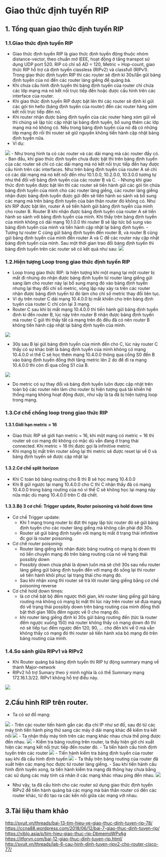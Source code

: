 # Giao thức định tuyến RIP
## 1. Tổng quan giao thức định tuyến RIP
### 1.1.Giao thức định tuyến RIP
- Giao thức định tuyến RIP là giao thức định tuyến động thuộc nhóm distance-vector, theo chuẩn mở IEEE, hoạt động ở tầng transpot sử dụng UDP port 520. RIP có chỉ số AD = 120, Metric = Hop-count, giao thức RIP hỗ trợ cả định tuyến classless (RIPv2) và classfull (RIPv1). Trong giao thức định tuyến RIP thì các router sẽ định kì 30s/lần gửi bảng định tuyến của nó đến các router láng giềng để quảng bá.
- Khi chưa cấu hình định tuyến thì bảng định tuyến của router chỉ chứa các lớp mạng mà nó kết nối trực tiếp đến hoặc được cấu hình trên các interface của router.
- Khi giao thức định tuyến RIP được bật lên thì các router sẽ định kì gửi các gói tin hello (bảng định tuyến của router) đến các router hàng xóm kết nối trực tiếp đến nó.
- Khi router nhận được bảng định tuyến của các router hàng xóm gửi về thì chúng sẽ lập tức cập nhật lại bảng định tuyến, bổ sung thêm các lớp mạng mà nó không có. Nếu trong bảng định tuyến của nó đã có những lớp mạng đó rồi thì router sẽ giữ nguyên không tiến hành cập nhật bảng định tuyến nữa.
- Ví dụ:
<img src='https://i.imgur.com/dRjwvQJ.jpg'>
	- Như trong hình ta có các router và các dải mạng mà các router đấy có.
	- Ban đầu, khi giao thức định tuyến chưa được bật thì trên bảng định tuyến của các router sẽ chỉ có các dải mạng mà nó kết nối trực tiếp đến hay được cấu hình trên các interfaces. Như trên bảng định tuyến của router A sẽ chỉ có các dải mạng mà nó kết nối đến như 10.1.0.0, 10.2.0.0, 10.3.0.0 tương tự như thế đối với bảng định tuyến của các router B và C.
	- Nhưng khi giao thức định tuyến được bật lên thì các router sẽ tiến hành gửi các gói tin chứa bảng định tuyến của mình cho các router láng giềng, các router láng giềng nhận được bảng định tuyến được gửi đến sẽ tiến hành so sánh và bổ sung các mạng mà trên bảng định tuyến của bản thân router đó không có. Như khi RIP được bật lên, router A sẽ tiến hành gửi bảng định tuyến của mình cho router B. Router B khi nhận được bảng định tuyến của router A sẽ tiến hành so sánh với bảng định tuyển của mình. Khi thấy trên bảng định tuyến của mình không có dải mạng 10.1.0.0 thì router B sẽ lập tức bổ sung vào bảng định tuyến của mình và tiến hành cập nhật lại bảng định tuyến.
	- Tương tự router C cũng gửi bảng định tuyến đến router B, và router B cũng gửi bảng định tuyến của mình đến router A và C để các router này cập nhật bảng định tuyến của mình. Sau một thời gian trao đổi bảng định tuyến thì bảng định tuyến trên các router sẽ có kết quả như sau:
	<img src='https://i.imgur.com/eQkStwy.jpg'>

### 1.2.Hiện tượng Loop trong giao thức định tuyến RIP
- Loop trong giao thức RIP: là hiện tượng khi một mạng tại một router bị mất đi nhưng do nhận được bảng định tuyến từ router láng giềng gửi sang làm cho router này lại bổ sung mạng đó vào bảng định tuyến nhưng lại thay đổi chỉ số metric, vòng lặp này xảy ra trên các router nhận được bảng định tuyến từ đó làm cho chỉ số metric thay đổi liên tục.
- Ví dụ trên router C dải mạng 10.4.0.0 bị mất khiến cho trên bảng định tuyến của router C chỉ còn lại 3 mạng.
- Router C sau khi bị mất mạng 10.4.0.0 thì tiến hành gửi bảng định tuyến định kì đến router B, lúc này trên router B nhận được bảng định tuyến mà router C gửi thì thấy tất cả mạng trên đó đều đã có nên router B không tiến hành cập nhật lại bảng định tuyến của mình.

<img src='https://i.imgur.com/vtER300.jpg'>

- 30s sau B lại gửi bảng định tuyến của mình đến cho C, lúc này router C thấy có sự khác biệt là bảng định tuyến của mình không có mạng 10.4.0.0 vì thế C sẽ học thêm mạng 10.4.0.0 thông qua cổng S0 đến B vào bảng định tuyến đồng thời tăng metric lên 2 do để đi ra mạng 10.4.0.0 thì còn đi qua cổng S1 của B.

<img src='https://i.imgur.com/TrclUqm.jpg'>

- Do metric có sự thay đổi và bảng định tuyến luôn được cập nhật trên toàn bộ các router nên làm cho router bị hiện tượng quá tải khiến hệ thống mạng không hoạt động được, như vậy là ta đã bị hiện tượng loop trong mạng.

### 1.3.Cơ chế chống loop trong giao thức RIP
#### 1.3.1.Giới hạn metric = 16
- Giao thức RIP sẽ giới hạn metric = 16, khi một mạng có metric = 16 thì router sẽ coi mạng đó không có mặc dù vẫn đang ở trạng thái connected. Khi metric = 16 thì được gọi là infinitive metric.
- Khi mạng bị mất trên router sống lại thì metric sẽ được reset lại về 0 và bảng định tuyến sẽ được cập nhật lại
#### 1.3.2.Cơ chế split horizon
- Khi C toàn bộ bảng routing cho B thì B sẽ học mạng 10.4.0.0
- Khi B gửi ngược lại mạng 10.4.0.0 cho C thì C nhận thấy đã có mạng 10.4.0.0 trong bảng routing của nó vì thế C sẽ không học lại mạng này nữa mặc dù mạng 10.4.0.0 trên C đã chết.
#### 1.3.3.Bộ 3 cơ chế: Trigger update, Router poisoning và hold down time
- Cơ chế Trigger update:
	- Khi 1 mạng trong router bị đứt thì ngay lập tức router đó sẽ gửi bảng định tuyến cho các router láng giềng mà không cần phải đợi 30s.
	- Router sẽ gửi bảng định tuyến với mạng bị mất ở trạng thái infinitive đc gọi là router poisoning.
- Cơ chế router poisoning:
	- Router láng giềng khi nhận được bảng routing có mạng bị down thì nó liền chuyển mạng đó trên bảng routing của nó về trạng thái possibly down
	- Possibly down chưa phải là down luôn mà sẽ chờ 30s sau nếu router láng giềng gửi bảng định tuyến đến với mạng đó sống lại thì router sẽ tiến hành khôi phục lại trạng thái cho mạng đó.
	- Sau khi nhận xong thì router sẽ trả lời router láng giếng bằng cơ chế poisoning reverse
- Cơ chế hold down times:
	- là cơ chế bật bộ đếm ngược thời gian, khi router láng giềng gửi bảng routing mà không có mạng bị mất thì lúc này trên router sẽ đưa mạng đó về trạng thái possibly down trên bảng routing của mình đồng thời bật thời gian 180s đếm ngược về 0 cho mạng đó.
	- khi router láng giềng định kì 30s gửi bảng routing đến (tức là router đếm ngược xuống 150) mà router không thấy có mạng down đó thì nó sẽ tiếp tục đếm ngược đến 120, 90, ... cho đến khi về 0 mà vẫn không thấy có mạng đó thì router sẽ tiến hành xóa bỏ mạng đó trên bảng routing của mình.

### 1.4.So sánh giữa RIPv1 và RIPv2
- Khi Router quảng bá bảng định tuyến thì RIP tự động summary mạng về thành Major-network
- RIPv2 hỗ trợ Sumary theo ý mình nghĩa là có thể Summary mạng 172.16.1.3/22. RIPv1 không hỗ trợ điều này.
<img src='https://i.imgur.com/FPIJTrU.jpg'>


## 2.Cấu hình RIP trên router.
- Ta có sơ đồ mạng:
<img src ='https://i.imgur.com/NAYwzzT.png'>
- Trên các router tiến hành gắn các địa chỉ IP như sơ đồ, sau đó từ các máy tính tiến hành ping thử sang các máy ở dải mạng khác để kiểm tra kết nối
<img src='https://i.imgur.com/5il05In.png'>
	- Ta nhận thấy máy tính trên các mạng khác nhau chưa thể ping được đến nhau.
<img src='https://i.imgur.com/IDD4j6I.png'>
	- Kiểm tra bảng routing trên router, ta thấy hiện giờ chỉ xuất hiện các mạng kết nối trực tiếp đến router đó.
- Ta tiến hành cấu hình định tuyến trên các router
<img src='https://i.imgur.com/OE5QKGw.png'>
- Tiến hành kiểm tra bảng định tuyến của router sau khi đã cấu hình định tuyến
<img src='https://i.imgur.com/6a48U39.png'>
	- Ta thấy trên bảng routing của router đã xuất hiện các mạng học được từ router láng giềng.
- Sau khi tiến hành cấu hình định tuyến xong, ta tiến hành kiểm tra mạng đã thông hay chưa bằng các sử dụng các máy tính cá nhân ở các mạng khác nhau ping đến nhau.
<img src='https://i.imgur.com/n7pjIbf.png'>

- Như vậy, ta đã cấu hình cho các router sử dụng giao thức định tuyến RIPv2 để tiến hành quảng bá các mạng mà bản thân router có đến các router khác, từ đó tạo ra các kến nối giữa các mạng với nhau.
## 3.Tài liệu tham khảo
http://svuit.vn/threads/bai-13-tim-hieu-ve-giao-thuc-dinh-tuyen-rip-78/
https://ccna88.wordpress.com/2018/06/12/bai-7-giao-thuc-dinh-tuyen-rip/
https://viblo.asia/p/tim-hieu-giao-thuc-rip-DbmemoWPvAg
https://itforvn.com/bai-12-giao-thuc-dinh-tuyen-rip.html/
http://svuit.vn/threads/lab-6-cau-hinh-dinh-tuyen-ripv2-cho-router-cisco-77/

